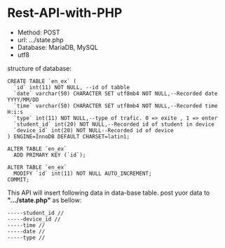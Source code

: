 # Rest-API-with-PHP

- Method: POST
- url: .../state.php
- Database: MariaDB, MySQL
- utf8

structure of database:
```
CREATE TABLE `en_ex` (
  `id` int(11) NOT NULL, --id of tabble
  `date` varchar(50) CHARACTER SET utf8mb4 NOT NULL,--Recorded date YYYY/MM/DD
  `time` varchar(50) CHARACTER SET utf8mb4 NOT NULL,--Recorded time H:i:s
  `type` int(11) NOT NULL,--type of trafic. 0 => exite , 1 => enter
  `student_id` int(20) NOT NULL,--Recorded id of student in device
  `device_id` int(20) NOT NULL--Recorded id of device
) ENGINE=InnoDB DEFAULT CHARSET=latin1;

ALTER TABLE `en_ex`
  ADD PRIMARY KEY (`id`);

ALTER TABLE `en_ex`
  MODIFY `id` int(11) NOT NULL AUTO_INCREMENT;
COMMIT;
```
This API will insert following data in data-base table. post yuor data to **".../state.php"** as bellow:

```
-----student_id //
-----device_id //
-----time //
-----date //
-----type //

```
